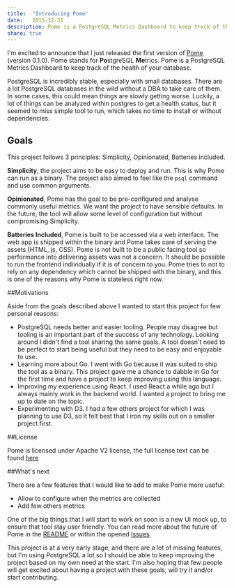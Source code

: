 ```yaml
---
title:  "Introducing Pome"
date:   2015-12-31
description: Pome is a PostgreSQL Metrics Dashboard to keep track of the health of your db.
share: true
---
```


I'm excited to announce that I just released the first version of [Pome](https://github.com/rach/pome) (version 0.1.0).
Pome stands for **Po**stgreSQL **Me**trics. Pome is a PostgreSQL Metrics Dashboard to keep track of the health of your database.

PostgreSQL is incredibly stable, especially with small databases. There are a lot PostgreSQL databases in the wild without a DBA to take care of them. In some cases, this could mean things are slowly getting worse. Luckily, a lot of things can be analyzed within postgres to get a health status, but it seemed to miss simple tool to run, which takes no time to install or without dependencies.

## Goals

This project follows 3 principles: Simplicity, Opinionated, Batteries included. 

**Simplicity**, the project aims to be easy to deploy and run. This is why Pome can run as a binary. The project also aimed to feel like the `psql` command and use common arguments. 

**Opinionated**, Pome has the goal to be pre-configured and analyse commonly useful metrics. We want the project to have sensible defaults. In the future, the tool will allow some level of configuration but without compromising Simplicity. 

**Batteries Included**, Pome is built to be accessed via a web interface. The web app is shipped within the binary and Pome takes care of serving the assets (HTML, js, CSS). Pome is not built to be a public facing tool so performance into delivering assets was not a concern. It should be possible to run the frontend individually if it is of concern to you. Pome tries to not to rely on any dependency which cannot be shipped with the binary, and this is one of the reasons why Pome is stateless right now.


##Motivations 

Aside from the goals described above I wanted to start this project for few personal reasons:

- PostgreSQL needs better and easier tooling. People may disagree but tooling is an important part of the success of any technology. Looking around I didn't find a tool sharing the same goals. A tool doesn't need to be perfect to start being useful but they need to be easy and enjoyable to use.
- Learning more about Go. I went with Go because it was suited to ship the tool as a binary. This project gave me a chance to dabble in Go for the first time and have a project to keep improving using this language.
- Improving my experience using React. I used React a while ago but I always mainly work in the backend world. I wanted a project to bring me up to date on the topic.
- Experimenting with D3. I had a few others project for which I was planning to use D3, so it felt best that I iron my skills out on a smaller project first.

##License

Pome is licensed under Apache V2 license, the full license text can be found [here](https://github.com/rach/pome/blob/master/LICENSE)

##What's next

There are a few features that I would like to add to make Pome more useful:

- Allow to configure when the metrics are collected
- Add few others metrics

One of the big things that I will start to work on soon is a new UI mock up, to ensure that tool stay user friendly.
You can read more about the future of Pome in the [README](https://github.com/rach/pome) or within
the opened [Issues](https://github.com/rach/pome/issues).

This project is at a very early stage, and there are a lot of missing features, but I'm using PostgreSQL a lot so I should be able to keep improving the project based on my own need at the start. I'm also hoping that few people will get excited about having a project with these goals, will try it and/or start contributing.
